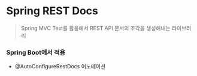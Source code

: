 # Spring REST Docs

> Spring MVC Test를 활용해서 REST API 문서의 조각을 생성해내는 라이브러리

### Spring Boot에서 적용

- @AutoConfigureRestDocs 어노테이션